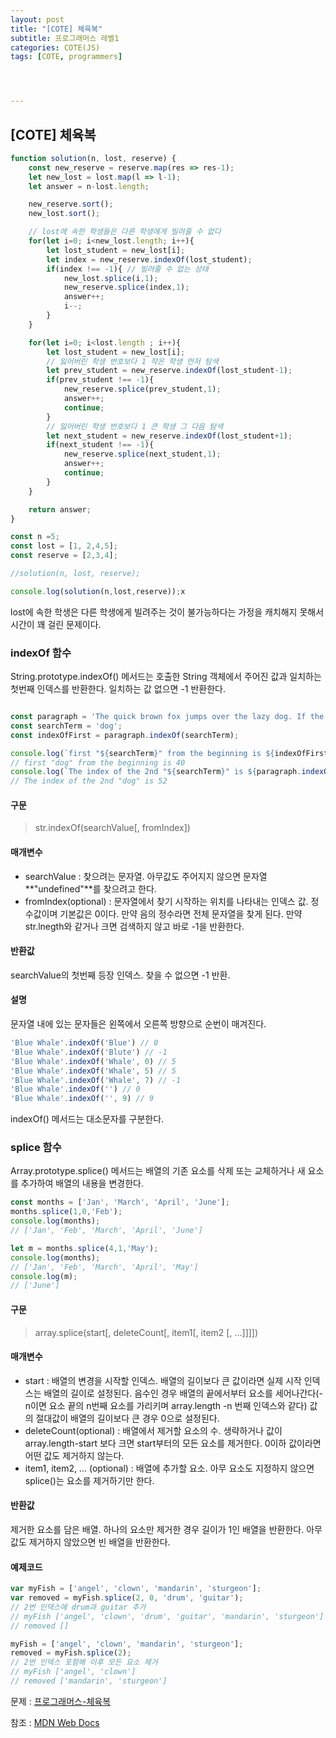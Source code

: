 ```yaml
---
layout: post
title: "[COTE] 체육복"
subtitle: 프로그래머스 레벨1
categories: COTE(JS)
tags: [COTE, programmers]




---
```




## [COTE] 체육복

```javascript
function solution(n, lost, reserve) {
    const new_reserve = reserve.map(res => res-1);
    let new_lost = lost.map(l => l-1);
    let answer = n-lost.length;

    new_reserve.sort();
    new_lost.sort();

    // lost에 속한 학생들은 다른 학생에게 빌려줄 수 없다
    for(let i=0; i<new_lost.length; i++){
        let lost_student = new_lost[i];
        let index = new_reserve.indexOf(lost_student);
        if(index !== -1){ // 빌려줄 수 없는 상태
            new_lost.splice(i,1);
            new_reserve.splice(index,1);
            answer++;
            i--;
        }
    }

    for(let i=0; i<lost.length ; i++){
        let lost_student = new_lost[i];
        // 잃어버린 학생 번호보다 1 작은 학생 먼저 탐색
        let prev_student = new_reserve.indexOf(lost_student-1);
        if(prev_student !== -1){
            new_reserve.splice(prev_student,1);
            answer++;
            continue;
        }
        // 잃어버린 학생 번호보다 1 큰 학생 그 다음 탐색
        let next_student = new_reserve.indexOf(lost_student+1);
        if(next_student !== -1){
            new_reserve.splice(next_student,1);
            answer++;
            continue;
        }
    }

    return answer;
}

const n =5;
const lost = [1, 2,4,5];
const reserve = [2,3,4];      

//solution(n, lost, reserve);

console.log(solution(n,lost,reserve));x 
```



lost에 속한 학생은 다른 학생에게 빌려주는 것이 불가능하다는 가정을 캐치해지 못해서 시간이 꽤 걸린 문제이다.

### indexOf 함수

String.prototype.indexOf() 메서드는 호출한 String 객체에서 주어진 값과 일치하는 첫번째 인덱스를 반환한다. 일치하는 값 없으면 -1 반환한다.

```javascript

const paragraph = 'The quick brown fox jumps over the lazy dog. If the dog barked, was it really lazy?';
const searchTerm = 'dog';
const indexOfFirst = paragraph.indexOf(searchTerm);

console.log(`first "${searchTerm}" from the beginning is ${indexOfFirst}`);
// first "dog" from the beginning is 40
console.log(`The index of the 2nd "${searchTerm}" is ${paragraph.indexOf(searchTerm, (indexOfFirst+1))}`);
// The index of the 2nd "dog" is 52
```

#### 구문
> str.indexOf(searchValue[, fromIndex])

#### 매개변수

- searchValue : 찾으려는 문자열. 아무값도 주어지지 않으면 문자열 **"undefined"**를 찾으려고 한다.
- fromIndex(optional) : 문자열에서 찾기 시작하는 위치를 나타내는 인덱스 값. 정수값이며 기본값은 0이다. 만약 음의 정수라면 전체 문자열을 찾게 된다. 만약 str.lnegth와 같거나 크면 검색하지 않고 바로 -1을 반환한다.

#### 반환값

searchValue의 첫번째 등장 인덱스. 찾을 수 없으면 -1 반환.

#### 설명

문자열 내에 있는 문자들은 왼쪽에서 오른쪽 방향으로 순번이 매겨진다.

```javascript
'Blue Whale'.indexOf('Blue') // 0
'Blue Whale'.indexOf('Blute') // -1
'Blue Whale'.indexOf('Whale', 0) // 5
'Blue Whale'.indexOf('Whale', 5) // 5
'Blue Whale'.indexOf('Whale', 7) // -1
'Blue Whale'.indexOf('') // 0
'Blue Whale'.indexOf('', 9) // 9
```

indexOf() 메서드는 대소문자를 구분한다.

### splice 함수

Array.prototype.splice() 메서드는 배열의 기존 요소를 삭제 또는 교체하거나 새 요소를 추가하여 배열의 내용을 변경한다.

```javascript
const months = ['Jan', 'March', 'April', 'June'];
months.splice(1,0,'Feb');
console.log(months);
// ['Jan', 'Feb', 'March', 'April', 'June']

let m = months.splice(4,1,'May');
console.log(months);
// ['Jan', 'Feb', 'March', 'April', 'May']
console.log(m);
// ['June']
```

#### 구문

> array.splice(start[, deleteCount[, item1[, item2 [, ...]]]])

#### 매개변수

- start : 배열의 변경을 시작할 인덱스. 배열의 길이보다 큰 값이라면 실제 시작 인덱스는 배열의 길이로 설정된다. 음수인 경우 배열의 끝에서부터 요소를 세어나간다(-n이면 요소 끝의 n번째 요소를 가리키며 array.length -n 번째 인덱스와 같다) 값의 절대값이 배열의 길이보다 큰 경우 0으로 설정된다.
- deleteCount(optional) : 배열에서 제거할 요소의 수. 생략하거나 값이 array.length-start 보다 크면 start부터의 모든 요소를 제거한다. 0이하 값이라면 어떤 값도 제거하지 않는다.
- item1, item2, ... (optional) : 배열에 추가할 요소. 아무 요소도 지정하지 않으면 splice()는 요소를 제거하기만 한다.

#### 반환값

제거한 요소를 담은 배열. 하나의 요소만 제거한 경우 길이가 1인 배열을 반환한다. 아무 값도 제거하지 않았으면 빈 배열을 반환한다.

#### 예제코드

```javascript
var myFish = ['angel', 'clown', 'mandarin', 'sturgeon'];
var removed = myFish.splice(2, 0, 'drum', 'guitar');
// 2번 인덱스에 drum과 guitar 추가
// myFish ['angel', 'clown', 'drum', 'guitar', 'mandarin', 'sturgeon']
// removed []

myFish = ['angel', 'clown', 'mandarin', 'sturgeon'];
removed = myFish.splice(2);
// 2번 인덱스 포함해 이후 모든 요소 제거
// myFish ['angel', 'clown']
// removed ['mandarin', 'sturgeon']
```




문제 : [프로그래머스-체육복](https://programmers.co.kr/learn/courses/30/lessons/42862)

참조 : [MDN Web Docs](https://developer.mozilla.org/)